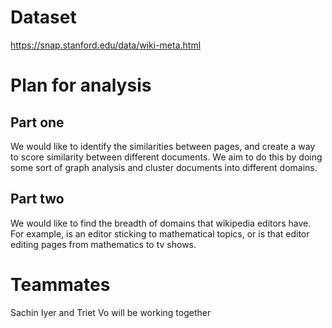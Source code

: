 # Dataset

https://snap.stanford.edu/data/wiki-meta.html

# Plan for analysis

## Part one

We would like to identify the similarities between pages, and create a way to
score similarity between different documents.
We aim to do this by doing some sort of graph analysis and cluster documents
into different domains.
## Part two

We would like to find the breadth of domains that wikipedia editors have. For
example, is an editor sticking to mathematical topics, or is that editor editing
pages from mathematics to tv shows.

# Teammates
Sachin Iyer and Triet Vo will be working together
